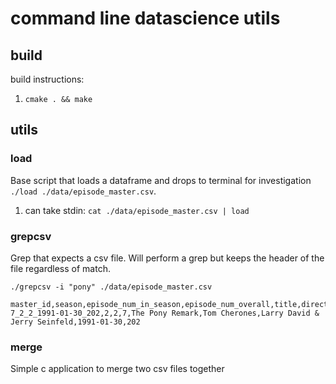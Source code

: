 # command line datascience utils

## build

build instructions:

1. `cmake . && make`

## utils

### load

Base script that loads a dataframe and drops to terminal for investigation  `./load ./data/episode_master.csv`.

1. can take stdin: `cat ./data/episode_master.csv | load`

### grepcsv

Grep that expects a csv file.  Will perform a grep but keeps the header of the file regardless of match.

```
./grepcsv -i "pony" ./data/episode_master.csv

master_id,season,episode_num_in_season,episode_num_overall,title,directed_by,written_by,original_air_date,prod_code
7_2_2_1991-01-30_202,2,2,7,The Pony Remark,Tom Cherones,Larry David & Jerry Seinfeld,1991-01-30,202
```

### merge

Simple c application to merge two csv files together
